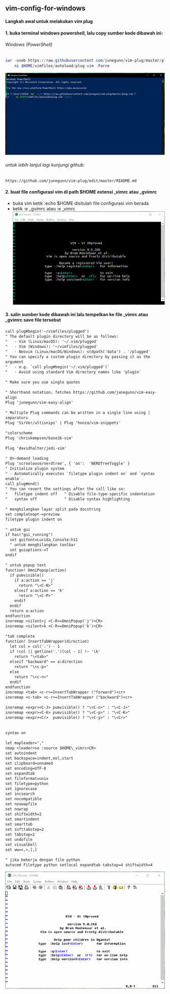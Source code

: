## vim-config-for-windows


#### Langkah awal untuk melakukan vim plug

#### 1. buka terminal windows powershell, lalu copy sumber kode dibawah ini:
###### Windows (PowerShell)

```powershell
iwr -useb https://raw.githubusercontent.com/junegunn/vim-plug/master/plug.vim |`
    ni $HOME/vimfiles/autoload/plug.vim -Force
```
![](image/psvimplug.png)
###### untuk lebih lanjut lagi kunjungi github:
```
https://github.com/junegunn/vim-plug/edit/master/README.md
```
#### 2. buat file configurasi vim di path $HOME extensi _vimrc atau _gvimrc
- buka vim ketik :echo $HOME disitulah file configurasi vim berada
- ketik :e _gvimrc atau :e _vimrc
![](image/givimrc.gif)

#### 3. salin sumber kode dibawah ini lalu tempelkan ke file _vimrc atau _gvimrc save file tersebut
```
call plug#begin('~/vimfiles/plugged')
" The default plugin directory will be as follows:
"   - Vim (Linux/macOS): '~/.vim/plugged'
"   - Vim (Windows): '~/vimfiles/plugged'
"   - Neovim (Linux/macOS/Windows): stdpath('data') . '/plugged'
" You can specify a custom plugin directory by passing it as the argument
"   - e.g. `call plug#begin('~/.vim/plugged')`
"   - Avoid using standard Vim directory names like 'plugin'

" Make sure you use single quotes

" Shorthand notation; fetches https://github.com/junegunn/vim-easy-align
Plug 'junegunn/vim-easy-align'

" Multiple Plug commands can be written in a single line using | separators
Plug 'SirVer/ultisnips' | Plug 'honza/vim-snippets'

"colorscheme
Plug 'chriskempson/base16-vim'

Plug 'davidhalter/jedi-vim'

" On-demand loading
Plug 'scrooloose/nerdtree', { 'on':  'NERDTreeToggle' }
" Initialize plugin system
" - Automatically executes `filetype plugin indent on` and `syntax enable`.
call plug#end()
" You can revert the settings after the call like so:
"   filetype indent off   " Disable file-type-specific indentation
"   syntax off            " Disable syntax highlighting

" menghilangkan layar split pada docstring 
set completeopt-=preview
filetype plugin indent on

" untuk gui
if has("gui_running")
  set guifont=Lucida_Console:h11
  " untuk menghilangkan toolbar
  set guioptions-=T
endif

" untuk popup text
function! OmniPopup(action)
  if pumvisible()
    if a:action == 'j'
      return "\<C-N>"
    elseif a:action == 'k'
      return "\<C-P>"
    endif
  endif
  return a:action
endfunction
inoremap <silent>j <C-R>=OmniPopup('j')<CR>
inoremap <silent>k <C-R>=OmniPopup('k')<CR>

"tab complete
function! InsertTabWrapper(direction)
  let col = col('.') - 1
  if !col || getline('.')[col - 1] !~ '\k'
    return "\<tab>"
  elseif "backward" == a:direction
    return "\<c-p>"
  else
    return "\<c-n>"
  endif
endfunction
inoremap <tab> <c-r>=InsertTabWrapper ("forward")<cr>
inoremap <s-tab> <c-r>=InsertTabWrapper ("backward")<cr>

inoremap <expr><C-J> pumvisible() ? "\<C-n>" : "\<C-J>"
inoremap <expr><C-K> pumvisible() ? "\<C-p>" : "\<C-K>"
inoremap <expr><Cr>  pumvisible() ? "\<C-y>" : "\<Cr>"


syntax on

let mapleader=","
nmap <leader>so :source $HOME\_vimrc<CR>
set autoindent
set backspace=indent,eol,start
set clipboard=unnamed
set encoding=UTF-8
set expandtab
set fileformat=unix
set filetype=python
set ignorecase
set incsearch
set nocompatible
set noswapfile
set nowrap
set shiftwidth=2
set smartindent
set smarttab
set softtabstop=2
set tabstop=2
set undofile
set visualbell
set ww=<,>,[,]

" jika bekerja dengan file python
autocmd Filetype python setlocal expandtab tabstop=4 shiftwidth=4

```
![](image/editvimrc.gif)


